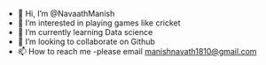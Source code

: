 - 👋 Hi, I’m @NavaathManish
- 👀 I’m interested in playing games like cricket
- 🌱 I’m currently learning Data science
- 💞️ I’m looking to collaborate on Github
- 📫 How to reach me -please email manishnavath1810@gmail.com

<!---
NavaathManish/NavaathManish is a ✨ special ✨ repository because its `README.md` (this file) appears on your GitHub profile.
You can click the Preview link to take a look at your changes.
--->
